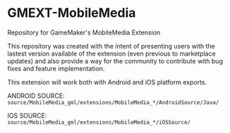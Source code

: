 # GMEXT-MobileMedia
Repository for GameMaker's MobileMedia Extension

This repository was created with the intent of presenting users with the lastest version available of the extension (even previous to marketplace updates) and also provide a way for the community to contribute with bug fixes and feature implementation.

This extension will work both with Android and iOS platform exports.

ANDROID SOURCE: `source/MobileMedia_gml/extensions/MobileMedia_*/AndroidSource/Java/`

IOS SOURCE: `source/MobileMedia_gml/extensions/MobileMedia_*/iOSSource/`
